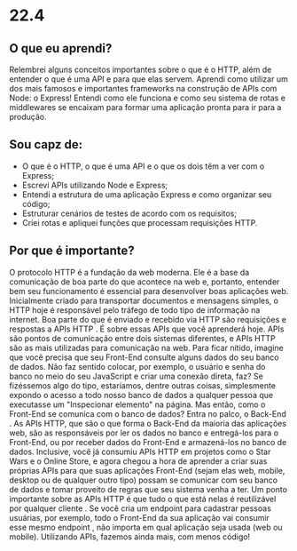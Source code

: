 # 22.4

## O que eu aprendi?
Relembrei alguns conceitos importantes sobre o que é o HTTP, além de entender o que é uma API e para que elas servem. 
Aprendi como utilizar um dos mais famosos e importantes frameworks na construção de APIs com Node: o Express! 
Entendi como ele funciona e como seu sistema de rotas e middlewares se encaixam para formar uma aplicação pronta para ir para a produção.

## Sou capz de:

* O que é o HTTP, o que é uma API e o que os dois têm a ver com o Express;
* Escrevi APIs utilizando Node e Express;
* Entendi a estrutura de uma aplicação Express e como organizar seu código; 
* Estruturar cenários de testes de acordo com os requisitos;
* Criei rotas e apliquei funções que processam requisições HTTP.

## Por que é importante?

  O protocolo HTTP é a fundação da web moderna. Ele é a base da comunicação de boa parte do que acontece na web e, portanto, entender bem seu funcionamento é essencial para desenvolver boas aplicações web.
Inicialmente criado para transportar documentos e mensagens simples, o HTTP hoje é responsável pelo tráfego de todo tipo de informação na internet. Boa parte do que é enviado e recebido via HTTP são requisições e respostas a APIs HTTP . É sobre essas APIs que você aprenderá hoje.
APIs são pontos de comunicação entre dois sistemas diferentes, e APIs HTTP são as mais utilizadas para comunicação na web. Para ficar nítido, imagine que você precisa que seu Front-End consulte alguns dados do seu banco de dados. Não faz sentido colocar, por exemplo, o usuário e senha do banco no meio do seu JavaScript e criar uma conexão direta, faz? Se fizéssemos algo do tipo, estaríamos, dentre outras coisas, simplesmente expondo o acesso a todo nosso banco de dados a qualquer pessoa que executasse um "Inspecionar elemento" na página.
Mas então, como o Front-End se comunica com o banco de dados?
Entra no palco, o Back-End .
As APIs HTTP, que são o que forma o Back-End da maioria das aplicações web, são as responsáveis por ler os dados no banco e entregá-los para o Front-End, ou por receber dados do Front-End e armazená-los no banco de dados.
Inclusive, você já consumiu APIs HTTP em projetos como o Star Wars e o Online Store, e agora chegou a hora de aprender a criar suas próprias APIs para que suas aplicações Front-End (sejam elas web, mobile, desktop ou de qualquer outro tipo) possam se comunicar com seu banco de dados e tomar proveito de regras que seu sistema venha a ter.
Um ponto importante sobre as APIs HTTP é que tudo o que está nelas é reutilizável por qualquer cliente . Se você cria um endpoint para cadastrar pessoas usuárias, por exemplo, todo o Front-End da sua aplicação vai consumir esse mesmo endpoint , não importa em qual aplicação seja usada (web ou mobile).
Utilizando APIs, fazemos ainda mais, com menos código! 
